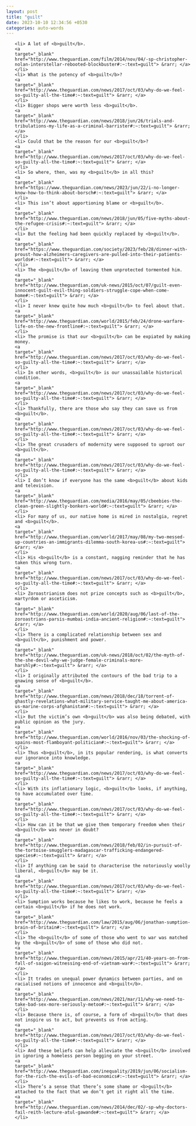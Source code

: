 ```yaml
---
layout: post
title: "guilt"
date: 2023-10-10 12:34:56 +0530
categories: auto-words
---
```

<ol>

    <li> A lot of <b>guilt</b>.
    <a 
    target="_blank" 
    href="http://www.theguardian.com/film/2014/nov/04/-sp-christopher-nolan-interstellar-rebooted-blockbuster#:~:text=guilt"> &rarr; </a>
    </li>
    <li> What is the potency of <b>guilt</b>?
    <a 
    target="_blank" 
    href="http://www.theguardian.com/news/2017/oct/03/why-do-we-feel-so-guilty-all-the-time#:~:text=guilt"> &rarr; </a>
    </li>
    <li> Bigger shops were worth less <b>guilt</b>.
    <a 
    target="_blank" 
    href="http://www.theguardian.com/news/2018/jun/26/trials-and-tribulations-my-life-as-a-criminal-barrister#:~:text=guilt"> &rarr; </a>
    </li>
    <li> Could that be the reason for our <b>guilt</b>?
    <a 
    target="_blank" 
    href="http://www.theguardian.com/news/2017/oct/03/why-do-we-feel-so-guilty-all-the-time#:~:text=guilt"> &rarr; </a>
    </li>
    <li> So where, then, was my <b>guilt</b> in all this?
    <a 
    target="_blank" 
    href="https://www.theguardian.com/news/2023/jun/22/i-no-longer-know-how-to-think-about-borsch#:~:text=guilt"> &rarr; </a>
    </li>
    <li> This isn’t about apportioning blame or <b>guilt</b>.
    <a 
    target="_blank" 
    href="http://www.theguardian.com/news/2018/jun/05/five-myths-about-the-refugee-crisis#:~:text=guilt"> &rarr; </a>
    </li>
    <li> But the feeling had been quickly replaced by <b>guilt</b>.
    <a 
    target="_blank" 
    href="https://www.theguardian.com/society/2023/feb/28/dinner-with-proust-how-alzheimers-caregivers-are-pulled-into-their-patients-worlds#:~:text=guilt"> &rarr; </a>
    </li>
    <li> The <b>guilt</b> of leaving them unprotected tormented him.
    <a 
    target="_blank" 
    href="http://www.theguardian.com/uk-news/2015/oct/07/guilt-even-innocent-guilt-evil-thing-soldiers-struggle-cope-when-come-home#:~:text=guilt"> &rarr; </a>
    </li>
    <li> I never knew quite how much <b>guilt</b> to feel about that.
    <a 
    target="_blank" 
    href="http://www.theguardian.com/world/2015/feb/24/drone-warfare-life-on-the-new-frontline#:~:text=guilt"> &rarr; </a>
    </li>
    <li> The promise is that our <b>guilt</b> can be expiated by making money.
    <a 
    target="_blank" 
    href="http://www.theguardian.com/news/2017/oct/03/why-do-we-feel-so-guilty-all-the-time#:~:text=guilt"> &rarr; </a>
    </li>
    <li> In other words, <b>guilt</b> is our unassailable historical condition.
    <a 
    target="_blank" 
    href="http://www.theguardian.com/news/2017/oct/03/why-do-we-feel-so-guilty-all-the-time#:~:text=guilt"> &rarr; </a>
    </li>
    <li> Thankfully, there are those who say they can save us from <b>guilt</b>.
    <a 
    target="_blank" 
    href="http://www.theguardian.com/news/2017/oct/03/why-do-we-feel-so-guilty-all-the-time#:~:text=guilt"> &rarr; </a>
    </li>
    <li> The great crusaders of modernity were supposed to uproot our <b>guilt</b>.
    <a 
    target="_blank" 
    href="http://www.theguardian.com/news/2017/oct/03/why-do-we-feel-so-guilty-all-the-time#:~:text=guilt"> &rarr; </a>
    </li>
    <li> I don’t know if everyone has the same <b>guilt</b> about kids and television.
    <a 
    target="_blank" 
    href="http://www.theguardian.com/media/2016/may/05/cbeebies-the-clean-green-slightly-bonkers-world#:~:text=guilt"> &rarr; </a>
    </li>
    <li> For many of us, our native home is mired in nostalgia, regret and <b>guilt</b>.
    <a 
    target="_blank" 
    href="http://www.theguardian.com/world/2017/may/08/my-two-messed-up-countries-an-immigrants-dilemma-south-korea-us#:~:text=guilt"> &rarr; </a>
    </li>
    <li> His <b>guilt</b> is a constant, nagging reminder that he has taken this wrong turn.
    <a 
    target="_blank" 
    href="http://www.theguardian.com/news/2017/oct/03/why-do-we-feel-so-guilty-all-the-time#:~:text=guilt"> &rarr; </a>
    </li>
    <li> Zoroastrianism does not prize concepts such as <b>guilt</b>, martyrdom or asceticism.
    <a 
    target="_blank" 
    href="http://www.theguardian.com/world/2020/aug/06/last-of-the-zoroastrians-parsis-mumbai-india-ancient-religion#:~:text=guilt"> &rarr; </a>
    </li>
    <li> There is a complicated relationship between sex and <b>guilt</b>, punishment and power.
    <a 
    target="_blank" 
    href="http://www.theguardian.com/uk-news/2018/oct/02/the-myth-of-the-she-devil-why-we-judge-female-criminals-more-harshly#:~:text=guilt"> &rarr; </a>
    </li>
    <li> I originally attributed the contours of the bad trip to a gnawing sense of <b>guilt</b>.
    <a 
    target="_blank" 
    href="http://www.theguardian.com/news/2018/dec/18/torrent-of-ghastly-revelations-what-military-service-taught-me-about-america-us-marine-corps-afghanistan#:~:text=guilt"> &rarr; </a>
    </li>
    <li> But the victim’s own <b>guilt</b> was also being debated, with public opinion as the jury.
    <a 
    target="_blank" 
    href="http://www.theguardian.com/world/2016/nov/03/the-shocking-of-spains-most-flamboyant-politician#:~:text=guilt"> &rarr; </a>
    </li>
    <li> Thus <b>guilt</b>, in its popular rendering, is what converts our ignorance into knowledge.
    <a 
    target="_blank" 
    href="http://www.theguardian.com/news/2017/oct/03/why-do-we-feel-so-guilty-all-the-time#:~:text=guilt"> &rarr; </a>
    </li>
    <li> With its inflationary logic, <b>guilt</b> looks, if anything, to have accumulated over time.
    <a 
    target="_blank" 
    href="http://www.theguardian.com/news/2017/oct/03/why-do-we-feel-so-guilty-all-the-time#:~:text=guilt"> &rarr; </a>
    </li>
    <li> How can it be that we give them temporary freedom when their <b>guilt</b> was never in doubt?
    <a 
    target="_blank" 
    href="http://www.theguardian.com/news/2018/feb/02/in-pursuit-of-the-tortoise-smugglers-madagascar-trafficking-endangered-species#:~:text=guilt"> &rarr; </a>
    </li>
    <li> If anything can be said to characterise the notoriously woolly liberal, <b>guilt</b> may be it.
    <a 
    target="_blank" 
    href="http://www.theguardian.com/news/2017/oct/03/why-do-we-feel-so-guilty-all-the-time#:~:text=guilt"> &rarr; </a>
    </li>
    <li> Sumption works because he likes to work, because he feels a certain <b>guilt</b> if he does not work.
    <a 
    target="_blank" 
    href="http://www.theguardian.com/law/2015/aug/06/jonathan-sumption-brain-of-britain#:~:text=guilt"> &rarr; </a>
    </li>
    <li> The <b>guilt</b> of some of those who went to war was matched by the <b>guilt</b> of some of those who did not.
    <a 
    target="_blank" 
    href="http://www.theguardian.com/news/2015/apr/21/40-years-on-from-fall-of-saigon-witnessing-end-of-vietnam-war#:~:text=guilt"> &rarr; </a>
    </li>
    <li> It trades on unequal power dynamics between parties, and on racialised notions of innocence and <b>guilt</b>.
    <a 
    target="_blank" 
    href="http://www.theguardian.com/news/2021/mar/11/why-we-need-to-take-bad-sex-more-seriously-metoo#:~:text=guilt"> &rarr; </a>
    </li>
    <li> Because there is, of course, a form of <b>guilt</b> that does not inspire us to act, but prevents us from acting.
    <a 
    target="_blank" 
    href="http://www.theguardian.com/news/2017/oct/03/why-do-we-feel-so-guilty-all-the-time#:~:text=guilt"> &rarr; </a>
    </li>
    <li> And these beliefs can help alleviate the <b>guilt</b> involved in ignoring a homeless person begging on your street.
    <a 
    target="_blank" 
    href="http://www.theguardian.com/inequality/2019/jun/06/socialism-for-the-rich-the-evils-of-bad-economics#:~:text=guilt"> &rarr; </a>
    </li>
    <li> There’s a sense that there’s some shame or <b>guilt</b> attached to the fact that we don’t get it right all the time.
    <a 
    target="_blank" 
    href="http://www.theguardian.com/news/2014/dec/02/-sp-why-doctors-fail-reith-lecture-atul-gawande#:~:text=guilt"> &rarr; </a>
    </li>